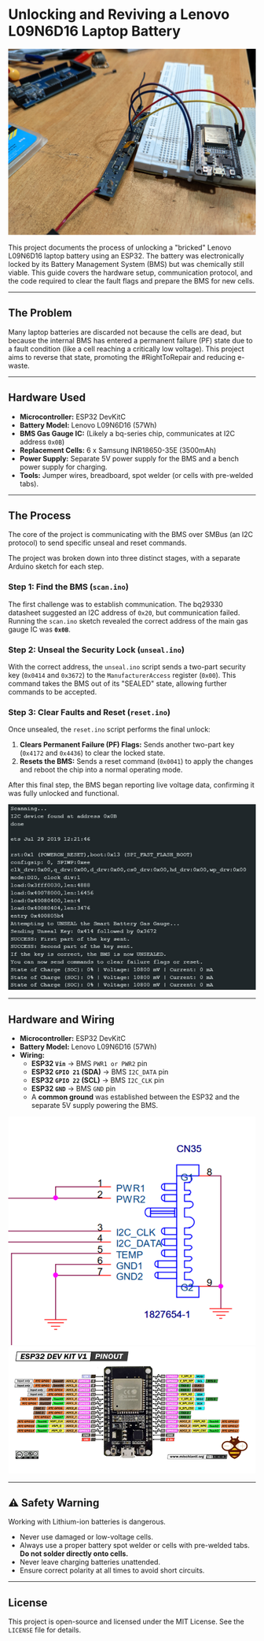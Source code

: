 # Unlocking and Reviving a Lenovo L09N6D16 Laptop Battery

![Project Setup Photo](photos/setup.jpg)

This project documents the process of unlocking a "bricked" Lenovo L09N6D16 laptop battery using an ESP32. The battery was electronically locked by its Battery Management System (BMS) but was chemically still viable. This guide covers the hardware setup, communication protocol, and the code required to clear the fault flags and prepare the BMS for new cells.

---

## The Problem

Many laptop batteries are discarded not because the cells are dead, but because the internal BMS has entered a permanent failure (PF) state due to a fault condition (like a cell reaching a critically low voltage). This project aims to reverse that state, promoting the #RightToRepair and reducing e-waste.

---

## Hardware Used

* **Microcontroller:** ESP32 DevKitC
* **Battery Model:** Lenovo L09N6D16 (57Wh)
* **BMS Gas Gauge IC:** (Likely a bq-series chip, communicates at I2C address `0x0B`)
* **Replacement Cells:** 6 x Samsung INR18650-35E (3500mAh)
* **Power Supply:** Separate 5V power supply for the BMS and a bench power supply for charging.
* **Tools:** Jumper wires, breadboard, spot welder (or cells with pre-welded tabs).

---

## The Process

The core of the project is communicating with the BMS over SMBus (an I2C protocol) to send specific unseal and reset commands.

The project was broken down into three distinct stages, with a separate Arduino sketch for each step.

### Step 1: Find the BMS (`scan.ino`)
The first challenge was to establish communication. The bq29330 datasheet suggested an I2C address of `0x20`, but communication failed. Running the `scan.ino` sketch revealed the correct address of the main gas gauge IC was **`0x0B`**.

### Step 2: Unseal the Security Lock (`unseal.ino`)
With the correct address, the `unseal.ino` script sends a two-part security key (`0x0414` and `0x3672`) to the `ManufacturerAccess` register (`0x00`). This command takes the BMS out of its "SEALED" state, allowing further commands to be accepted.

### Step 3: Clear Faults and Reset (`reset.ino`)
Once unsealed, the `reset.ino` script performs the final unlock:
1.  **Clears Permanent Failure (PF) Flags:** Sends another two-part key (`0x4172` and `0x4436`) to clear the locked state.
2.  **Resets the BMS:** Sends a reset command (`0x0041`) to apply the changes and reboot the chip into a normal operating mode.

After this final step, the BMS began reporting live voltage data, confirming it was fully unlocked and functional.

![Serial Monitor Output](photos/serial_monitor_output.png)

---

## Hardware and Wiring

* **Microcontroller:** ESP32 DevKitC
* **Battery Model:** Lenovo L09N6D16 (57Wh)
* **Wiring:**
    * **ESP32 `Vin`** -> BMS `PWR1 or PWR2` pin
    * **ESP32 `GPIO 21` (SDA)** -> BMS `I2C_DATA` pin
    * **ESP32 `GPIO 22` (SCL)** -> BMS `I2C_CLK` pin
    * **ESP32 `GND`** -> BMS `GND` pin
    * A **common ground** was established between the ESP32 and the separate 5V supply powering the BMS.
 
![Battery Connector Pinout](photos/battery_connector.png)
![esp32_pinout](photos/esp32_pinout.png)

---

## ⚠️ Safety Warning

Working with Lithium-ion batteries is dangerous.
* Never use damaged or low-voltage cells.
* Always use a proper battery spot welder or cells with pre-welded tabs. **Do not solder directly onto cells.**
* Never leave charging batteries unattended.
* Ensure correct polarity at all times to avoid short circuits.

---

## License


This project is open-source and licensed under the MIT License. See the `LICENSE` file for details.

